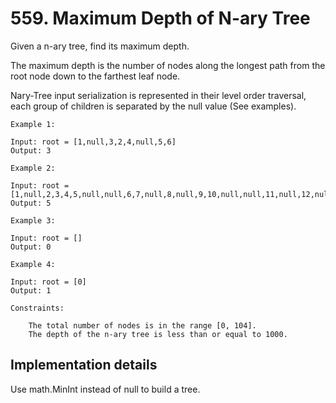 # 559. Maximum Depth of N-ary Tree

Given a n-ary tree, find its maximum depth.

The maximum depth is the number of nodes along the longest path from the root node down to the farthest leaf node.

Nary-Tree input serialization is represented in their level order traversal, each group of children is separated by the null value (See examples).

    Example 1:

    Input: root = [1,null,3,2,4,null,5,6]
    Output: 3

    Example 2:

    Input: root = [1,null,2,3,4,5,null,null,6,7,null,8,null,9,10,null,null,11,null,12,null,13,null,null,14]
    Output: 5

    Example 3:
    
    Input: root = []
    Output: 0
    
    Example 4:
    
    Input: root = [0]
    Output: 1

    Constraints:
 
        The total number of nodes is in the range [0, 104].
        The depth of the n-ary tree is less than or equal to 1000.

## Implementation details

Use math.MinInt instead of null to build a tree.